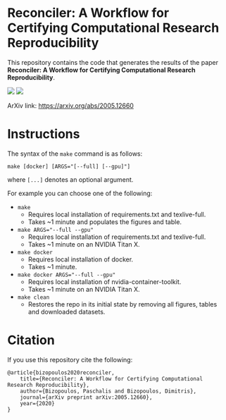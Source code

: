 # Reconciler: A Workflow for Certifying Computational Research Reproducibility
This repository contains the code that generates the results of the paper **Reconciler: A Workflow for Certifying Computational Research Reproducibility**.

![](https://github.com/pbizopoulos/reconciler-a-workflow-for-certifying-computational-research-reproducibility/workflows/reproducibility/badge.svg)
![](https://github.com/pbizopoulos/reconciler-a-workflow-for-certifying-computational-research-reproducibility/workflows/arxiv-reproducibility/badge.svg)

ArXiv link: <https://arxiv.org/abs/2005.12660>

# Instructions
The syntax of the `make` command is as follows:

`make [docker] [ARGS="[--full] [--gpu]"]`

where `[...]` denotes an optional argument.

For example you can choose one of the following:
- `make`
	- Requires local installation of requirements.txt and texlive-full.
	- Takes ~1 minute and populates the figures and table.
- `make ARGS="--full --gpu"`
	- Requires local installation of requirements.txt and texlive-full.
	- Takes ~1 minute on an NVIDIA Titan X.
- `make docker`
	- Requires local installation of docker.
	- Takes ~1 minute.
- `make docker ARGS="--full --gpu"`
	- Requires local installation of nvidia-container-toolkit.
	- Takes ~1 minute on an NVIDIA Titan X.
- `make clean`
	- Restores the repo in its initial state by removing all figures, tables and downloaded datasets.

# Citation
If you use this repository cite the following:
```
@article{bizopoulos2020reconciler,
	title={Reconciler: A Workflow for Certifying Computational Research Reproducibility},
	author={Bizopoulos, Paschalis and Bizopoulos, Dimitris},
	journal={arXiv preprint arXiv:2005.12660},
	year={2020}
}
```
